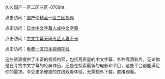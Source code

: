 久久国产一区二区三区-0709ht

点击访问：<a href="https://heiliaoow5kzm.pages.dev">国产伦精品一区三区视频</a>

点击访问：<a href="https://heiliao2dmwwy.pages.dev">日本中文字幕人成中文字幕</a>

点击访问：<a href="https://heiliaoll4qsx.pages.dev">中文字幕无码专区人妻不卡</a>

点击访问：<a href="https://heiliaowzu4ur.pages.dev">免费一区日本视频在线</a>

这些资源提供了丰富的视频内容，包括高质量的中文字幕、各种高清影片。无论你是在寻找中文字幕的经典作品，还是在探索最新的电影和节目，这些平台都能满足你的需求。享受更多便捷的在线观看体验，无需额外下载，直接观看。

<span style="display:none;">[Canonical link](https://github.com/mt20250709/mt15 ）</span>
